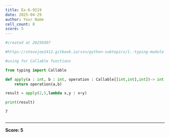 ```yaml
---
title: Ex-6-9219
date: 2025-04-29
author: Your Name
cell_count: 8
score: 5
---
```


```python
#created at 20250307
```


```python
#https://stevejoe1412.gitbook.io/ssn/python-subtopics/1.-typing-module
```


```python
#using for Callable functions
```


```python
from typing import Callable
```


```python
def apply(a : int, b : int, operation : Callable[[int,int],int])-> int :
    return operation(a,b)
```


```python
result = apply(2,5,lambda x,y : x+y)
```


```python
print(result)
```

    7



```python

```


---
**Score: 5**